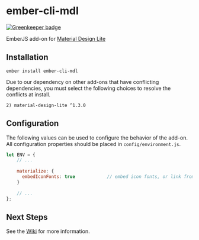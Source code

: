 # ember-cli-mdl

[![Greenkeeper badge](https://badges.greenkeeper.io/onehilltech/ember-cli-mdl.svg)](https://greenkeeper.io/)

EmberJS add-on for [Material Design Lite](https://getmdl.io/)

## Installation

    ember install ember-cli-mdl
    
Due to our dependency on other add-ons that have conflicting dependencies, you must
select the following choices to resolve the conflicts at install.

    2) material-design-lite ^1.3.0

## Configuration

The following values can be used to configure the behavior of the add-on. All configuration
properties should be placed in `config/environment.js`.

```javascript
let ENV = {
    // ...
    
    materialize: {
      embedIconFonts: true            // embed icon fonts, or link from online
    }  
    
    // ...
};
```

## Next Steps

See the [Wiki](https://github.com/onehilltech/ember-cli-mdl/wiki) for more information.
